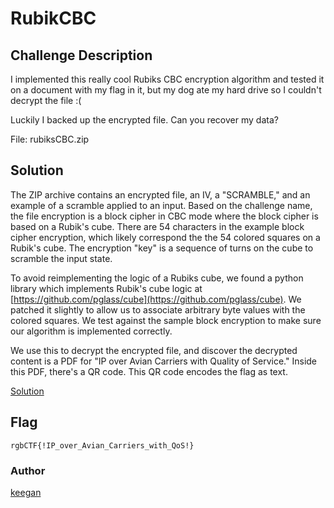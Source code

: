 # RubikCBC
## Challenge Description
I implemented this really cool Rubiks CBC encryption algorithm and tested it on a document with my flag in it, but my dog ate my hard drive so I couldn't decrypt the file :(

Luckily I backed up the encrypted file. Can you recover my data?

File: rubiksCBC.zip

## Solution

The ZIP archive contains an encrypted file, an IV, a "SCRAMBLE," and an example of a
scramble applied to an input. Based on the challenge name, the file encryption is
a block cipher in CBC mode where the block cipher is based on a Rubik's cube.
There are 54 characters in the example block cipher encryption, which likely
correspond the the 54 colored squares on a Rubik's cube. The encryption "key" is
a sequence of turns on the cube to scramble the input state.

To avoid reimplementing the logic of a Rubiks cube, we found a python library which
implements Rubik's cube logic at
[https://github.com/pglass/cube](https://github.com/pglass/cube). We patched it slightly
to allow us to associate arbitrary byte values with the colored squares. We test against
the sample block encryption to make sure our algorithm is implemented correctly.

We use this to decrypt the encrypted file, and discover the decrypted content is a PDF
for "IP over Avian Carriers with Quality of Service." Inside this PDF, there's a QR code.
This QR code encodes the flag as text.

[Solution](decode.py)

## Flag
```rgbCTF{!IP_over_Avian_Carriers_with_QoS!}```

### Author
[keegan](https://twitter.com/inf_0_)